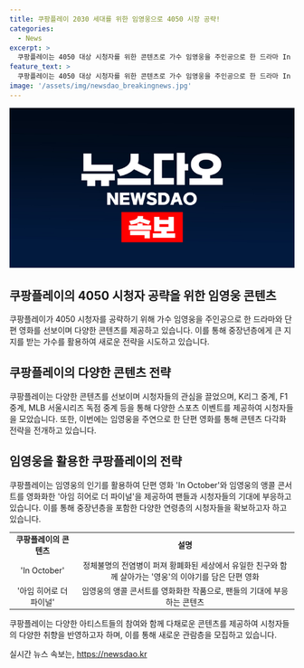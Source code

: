 ```yaml
---
title: 쿠팡플레이 2030 세대를 위한 임영웅으로 4050 시장 공략!
categories:
  - News
excerpt: >
  쿠팡플레이는 4050 대상 시청자를 위한 콘텐츠로 가수 임영웅을 주인공으로 한 드라마 In October를 공개했다. 이는 중장년층의 인기를 잡기 위한 시도로, 임영웅이 연출한 온기 뮤직비디오의 풀버전이자 단편 영화다. 또한 임영웅의 앵콜 콘서트도 영화화되어 서비스된다. 이는 쿠팡플레이의 다양한 콘텐츠로 더 많은 관객을 유치하기 위한 전략의 일환이다.
feature_text: >
  쿠팡플레이는 4050 대상 시청자를 위한 콘텐츠로 가수 임영웅을 주인공으로 한 드라마 In October를 공개했다. 이는 중장년층의 인기를 잡기 위한 시도로, 임영웅이 연출한 온기 뮤직비디오의 풀버전이자 단편 영화다. 또한 임영웅의 앵콜 콘서트도 영화화되어 서비스된다. 이는 쿠팡플레이의 다양한 콘텐츠로 더 많은 관객을 유치하기 위한 전략의 일환이다.
image: '/assets/img/newsdao_breakingnews.jpg'
---
```


<p><img src="/assets/img/newsdao_breakingnews.jpg" alt="pcversion 속보" /></p>

<h2 data-ke-size="size26">쿠팡플레이의 4050 시청자 공략을 위한 임영웅 콘텐츠</h2>

<p data-ke-size="size16">쿠팡플레이가 4050 시청자를 공략하기 위해 가수 임영웅을 주인공으로 한 드라마와 단편 영화를 선보이며 다양한 콘텐츠를 제공하고 있습니다. 이를 통해 중장년층에게 큰 지지를 받는 가수를 활용하여 새로운 전략을 시도하고 있습니다.</p>

<h2 data-ke-size="size26">쿠팡플레이의 다양한 콘텐츠 전략</h2>

<p data-ke-size="size16">쿠팡플레이는 다양한 콘텐츠를 선보이며 시청자들의 관심을 끌었으며, K리그 중계, F1 중계, MLB 서울시리즈 독점 중계 등을 통해 다양한 스포츠 이벤트를 제공하여 시청자들을 모았습니다. 또한, 이번에는 임영웅을 주연으로 한 단편 영화를 통해 콘텐츠 다각화 전략을 전개하고 있습니다.</p>

<h2 data-ke-size="size26">임영웅을 활용한 쿠팡플레이의 전략</h2>

<p data-ke-size="size16">쿠팡플레이는 임영웅의 인기를 활용하여 단편 영화 'In October'와 임영웅의 앵콜 콘서트를 영화화한 '아임 히어로 더 파이널'을 제공하여 팬들과 시청자들의 기대에 부응하고 있습니다. 이를 통해 중장년층을 포함한 다양한 연령층의 시청자들을 확보하고자 하고 있습니다.</p>

<table>
  <tr>
    <td style="text-align: center; height: 17px;"><b>쿠팡플레이의 콘텐츠</b></td>
    <td style="text-align: center; height: 17px;"><b>설명</b></td>
  </tr>
  <tr>
    <td style="text-align: center; height: 17px;">'In October'</td>
    <td style="text-align: center; height: 17px;">정체불명의 전염병이 퍼져 황폐화된 세상에서 유일한 친구와 함께 살아가는 '영웅'의 이야기를 담은 단편 영화</td>
  </tr>
  <tr>
    <td style="text-align: center; height: 17px;">'아임 히어로 더 파이널'</td>
    <td style="text-align: center; height: 17px;">임영웅의 앵콜 콘서트를 영화화한 작품으로, 팬들의 기대에 부응하는 콘텐츠</td>
  </tr>
</table>

<p data-ke-size="size16">쿠팡플레이는 다양한 아티스트들의 참여와 함께 다채로운 콘텐츠를 제공하여 시청자들의 다양한 취향을 반영하고자 하며, 이를 통해 새로운 관람층을 모집하고 있습니다.</p>
실시간 뉴스 속보는, <a href="https://newsdao.kr" rel="dofollow">https://newsdao.kr</a>


